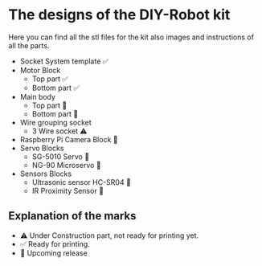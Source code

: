 # The designs of the DIY-Robot kit

Here you can find all the stl files for the kit also images and instructions of all the parts.

* Socket System template :white_check_mark:
* Motor Block 
  * Top part :white_check_mark:
  * Bottom part :white_check_mark:
* Main body 
  * Top part :construction:
  * Bottom part :construction:
* Wire grouping socket 
  * 3 Wire socket :warning:
* Raspberry Pi Camera Block :construction:
* Servo Blocks
  * SG-5010 Servo :construction:
  * NG-90 Microservo :construction:
* Sensors Blocks
  * Ultrasonic sensor HC-SR04 :construction:
  * IR Proximity Sensor :construction:


## Explanation of the marks
* :warning: Under Construction part, not ready for printing yet.
* :white_check_mark: Ready for printing.
* :construction: Upcoming release
